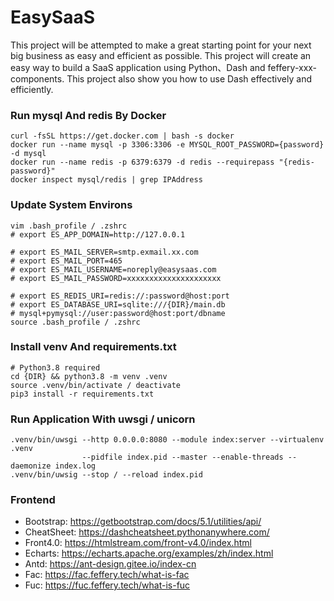 # EasySaaS

This project will be attempted to make a great starting point for your next big business as easy and efficient as possible.
This project will create an easy way to build a SaaS application using Python、Dash and feffery-xxx-components.
This project also show you how to use Dash effectively and efficiently.

### Run mysql And redis By Docker

```
curl -fsSL https://get.docker.com | bash -s docker
docker run --name mysql -p 3306:3306 -e MYSQL_ROOT_PASSWORD={password} -d mysql
docker run --name redis -p 6379:6379 -d redis --requirepass "{redis-password}"
docker inspect mysql/redis | grep IPAddress
```

### Update System Environs

```
vim .bash_profile / .zshrc
# export ES_APP_DOMAIN=http://127.0.0.1

# export ES_MAIL_SERVER=smtp.exmail.xx.com
# export ES_MAIL_PORT=465
# export ES_MAIL_USERNAME=noreply@easysaas.com
# export ES_MAIL_PASSWORD=xxxxxxxxxxxxxxxxxxxxx

# export ES_REDIS_URI=redis://:password@host:port
# export ES_DATABASE_URI=sqlite:///{DIR}/main.db
# mysql+pymysql://user:password@host:port/dbname
source .bash_profile / .zshrc
```

### Install venv And requirements.txt

```
# Python3.8 required
cd {DIR} && python3.8 -m venv .venv
source .venv/bin/activate / deactivate
pip3 install -r requirements.txt
```

### Run Application With uwsgi / unicorn

```
.venv/bin/uwsgi --http 0.0.0.0:8080 --module index:server --virtualenv .venv 
                --pidfile index.pid --master --enable-threads --daemonize index.log
.venv/bin/uwsig --stop / --reload index.pid
```

### Frontend

- Bootstrap: https://getbootstrap.com/docs/5.1/utilities/api/
- CheatSheet: https://dashcheatsheet.pythonanywhere.com/
- Front4.0: https://htmlstream.com/front-v4.0/index.html
- Echarts: https://echarts.apache.org/examples/zh/index.html
- Antd: https://ant-design.gitee.io/index-cn
- Fac: https://fac.feffery.tech/what-is-fac
- Fuc: https://fuc.feffery.tech/what-is-fuc
